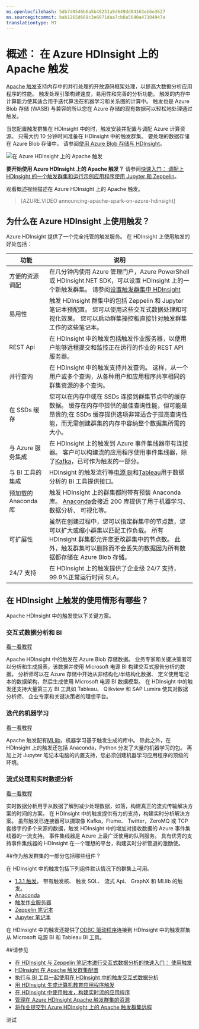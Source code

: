 ```yaml
---
ms.openlocfilehash: 5db7d0546b6a5b49251a9d649dd84163eb6e3627
ms.sourcegitcommit: bab1265d669c3e6871daa7cb8a5640a47104947a
translationtype: MT
---
```

<properties 
    pageTitle="Apache HDInsight 中的触发事件的概述 |Microsoft Azure" 
    description="Apache HDInsight 中的触发和在您的应用程序在 HDInsight 上使用触发的方案简介。" 
    services="hdinsight" 
    documentationCenter="" 
    authors="nitinme" 
    manager="paulettm" 
    editor="cgronlun"
    tags="azure-portal"/>

<tags 
    ms.service="hdinsight" 
    ms.workload="big-data" 
    ms.tgt_pltfrm="na" 
    ms.devlang="na" 
    ms.topic="article" 
    ms.date="07/19/2015" 
    ms.author="nitinme"/>

# 概述︰ 在 Azure HDInsight 上的 Apache 触发 
 
<a href="http://spark.apache.org/" target="_blank">Apache 触发</a>支持内存中的并行处理的开放源码框架处理，以提高大数据分析应用程序的性能。 触发处理引擎构建速度，易用性和完善的分析功能。 触发的内存中计算能力使其适合用于迭代算法在机器学习和关系图的计算中。 触发也是 Azure Blob 存储 (WASB) 与兼容的所以您在 Azure 存储的现有数据可以轻松地处理通过触发。

当您配置触发群集在 HDInsight 中的时，触发安装并配置与调配 Azure 计算资源。 只需大约 10 分钟时间准备在 HDInsight 中的触发群集。 要处理的数据存储在 Azure Blob 存储中。 请参阅[使用 Azure Blob 存储与 HDInsight][hdinsight 存储]。

![在 Azure HDInsight 上的 Apache 触发](./media/hdinsight-apache-spark-overview/SparkArchitecture.png  "Apache Spark on Azure HDInsight")


**要开始使用 Azure HDInsight 上的 Apache 触发？** 请参阅[快速入门︰ 调配上 HDInsight 的一个触发群集和运行示例应用程序使用 Jupyter 和 Zeppelin](hdinsight-apache-spark-zeppelin-notebook-jupyter-spark-sql.md)。



观看概述视频描述在 Azure HDInsight 上的 Apache 触发。

> [AZURE.VIDEO announcing-apache-spark-on-azure-hdinsight]

## 为什么在 Azure HDInsight 上使用触发？ 

Azure HDInsight 提供了一个完全托管的触发服务。 在 HDInsight 上使用触发的好处包括︰

| 功能                              | 说明       |
|-------------------------------------|-------------------|
| 方便的资源调配            | 在几分钟内使用 Azure 管理门户，Azure PowerShell 或 HDInsight.NET SDK，可以设置 HDInsight 上的一个新触发群集。 请参阅[设置触发群集中 HDInsight](hdinsight-apache-spark-provision-clusters.md) |
| 易用性                     | 触发 HDInsight 群集中的包括 Zeppelin 和 Jupyter 笔记本预配置。 您可以使用这些交互式数据处理和可视化效果。 您可以启动群集操控板直接针对触发群集工作的这些笔记本。|
| REST Api                       | 在 HDInsight 中的触发包括触发作业服务器，以便用户能够远程提交和监控正在运行的作业的 REST API 服务器。 |
| 并行查询              | 在 HDInsight 中的触发支持并发查询。 这样，从一个用户或多个查询，从各种用户和应用程序共享相同的群集资源的多个查询。 |
| 在 SSDs 缓存                 | 您可以在内存中或在 SSDs 连接到群集节点中的缓存数据。 缓存在内存中提供的最佳查询性能，但可能是昂贵的;在 SSDs 缓存提供选项非常适合于提高查询性能，而无需创建群集的内存中容纳整个数据集所需的大小。|
| 与 Azure 服务集成 | 在 HDInsight 上的触发到 Azure 事件集线器带有连接器。 客户可以构建流的应用程序使用事件集线器，除了[Kafka](http://kafka.apache.org/)，已可作为触发的一部分。 |
| 与 BI 工具的集成       | HDInsight 的触发流行等[电源 BI](http://www.powerbi.com/)和[Tableau](http://www.tableau.com/products/desktop)用于数据分析的 BI 工具提供接口。|
| 预加载的 Anaconda 库        | 触发 HDInsight 上的群集都附带有预装 Anaconda 库。 [Anaconda](http://docs.continuum.io/anaconda/)会接近 200 库提供了用于机器学习、 数据分析、 可视化等。|
| 可扩展性                     | 虽然在创建过程中，您可以指定群集中的节点数，您可以扩大或缩小群集以匹配工作负载。 所有 HDInsight 群集都允许您更改群集中的节点数。 此外，触发群集可以删除而不会丢失的数据因为所有数据都存储在 Azure Blob 存储。 |
| 24/7 支持                    | 在 HDInsight 上的触发提供了企业级 24/7 支持，99.9%正常运行时间 SLA。|



## 在 HDInsight 上触发的使用情形有哪些？

Apache HDInsight 中的触发使以下关键方案。

### 交互式数据分析和 BI

[看一看教程](hdinsight-apache-spark-use-bi-tools.md)

Apache HDInsight 中的触发在 Azure Blob 存储数据。 业务专家和关键决策者可以分析和生成报表，该数据并使用 Microsoft 电源 BI 构建交互式报告分析的数据。 分析师可以在 Azure 存储中开始从非结构化/半结构化数据、 定义使用笔记本的数据架构，然后生成使用 Microsoft 电源 BI 数据模型。 在 HDInsight 中的触发还支持大量第三方 BI 工具如 Tableau、 Qlikview 和 SAP Lumira 使其对数据分析师、 企业专家和关键决策者的理想平台。

### 迭代的机器学习

[看一看教程](hdinsight-apache-spark-ipython-notebook-machine-learning.md)

Apache 触发配有[MLlib](http://spark.apache.org/mllib/)，机器学习基于触发生成的库中。 除此之外，在 HDInsight 上的触发还包括 Anaconda，Python 分发了大量的机器学习的包。 再加上对 Jupyter 笔记本电脑的内置支持，您必须创建机器学习应用程序的顶级的环境。  

### 流式处理和实时数据分析

[看一看教程](hdinsight-apache-spark-csharp-apache-zeppelin-eventhub-streaming.md)

实时数据分析用于从数据了解到减少处理数据，如落，构建真正的流式传输解决方案的时间的方案。 在 HDInsight 中的触发提供有力的支持，构建实时分析解决方案。 虽然触发已连接器可以摄取像 Kafka，Flume、 Twitter，ZeroMQ 或 TCP 套接字的多个来源的数据，触发 HDInsight 中的增加对接收数据的 Azure 事件集线器的一流支持。 事件集线器是 Azure 上最广泛使用的队列服务。 具有优秀的支持事件集线器的 HDInsight 在一个理想的平台，构建实时分析管道的激励使。

##<a name="next-steps"></a>作为触发群集的一部分包括哪些组件？

在 HDInsight 中的触发包括下列组件默认情况下的群集上可用。

- [1.3.1 触发](https://spark.apache.org/docs/1.3.1/)。 带有触发核、 触发 SQL、 流式 Api、 GraphX 和 MLlib 的触发。
- [Anaconda](http://docs.continuum.io/anaconda/)
- [触发作业服务器](https://github.com/spark-jobserver/spark-jobserver)
- [Zeppelin 笔记本](https://zeppelin.incubator.apache.org)
- [Jupyter 笔记本](https://jupyter.org)

在 HDInsight 中的触发还提供了[ODBC 驱动程序](http://go.microsoft.com/fwlink/?LinkId=616229)连接到 HDInsight 中的触发群集从 Microsoft 电源 BI 和 Tableau BI 工具。

##<a name="see-also"></a>请参见

* [在 HDInsight 与 Zeppelin 笔记本进行交互式数据分析的快速入门︰ 使用触发](hdinsight-apache-spark-zeppelin-notebook-jupyter-spark-sql.md)
* [HDInsight 在 Apache 触发群集配置](hdinsight-apache-spark-provision-clusters.md)
* [执行与 BI 工具一起使用在 HDInsight 中的触发交互式数据分析](hdinsight-apache-spark-use-bi-tools.md)
* [用 HDInsight 生成计算机教育应用程序触发](hdinsight-apache-spark-ipython-notebook-machine-learning.md)
* [在 HDInsight 中使用触发，构建实时流的应用程序](hdinsight-apache-spark-csharp-apache-zeppelin-eventhub-streaming.md)
* [管理在 Azure HDInsight Apache 触发群集的资源](hdinsight-apache-spark-resource-manager.md)
* [将作业提交到 Azure HDInsight 上的 Apache 触发群集远程](hdinsight-apache-spark-job-server.md)


[hdinsight 存储]: ../hdinsight-use-blob-storage/

测试
